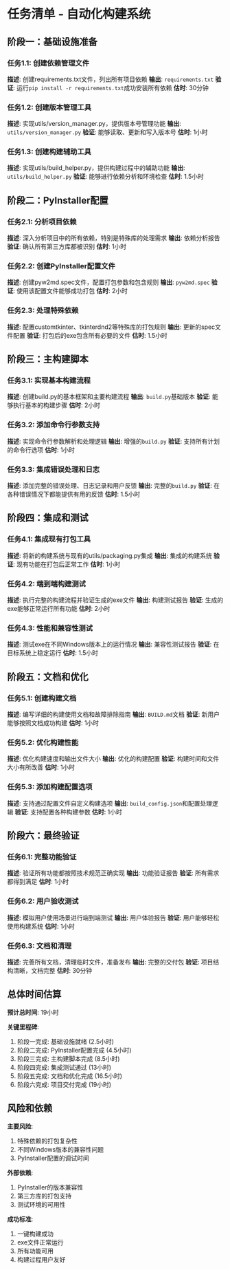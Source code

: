 # 任务清单 - 自动化构建系统

## 阶段一：基础设施准备

### 任务1.1: 创建依赖管理文件
**描述**: 创建requirements.txt文件，列出所有项目依赖
**输出**: `requirements.txt`
**验证**: 运行`pip install -r requirements.txt`成功安装所有依赖
**估时**: 30分钟

### 任务1.2: 创建版本管理工具
**描述**: 实现utils/version_manager.py，提供版本号管理功能
**输出**: `utils/version_manager.py`
**验证**: 能够读取、更新和写入版本号
**估时**: 1小时

### 任务1.3: 创建构建辅助工具
**描述**: 实现utils/build_helper.py，提供构建过程中的辅助功能
**输出**: `utils/build_helper.py`
**验证**: 能够进行依赖分析和环境检查
**估时**: 1.5小时

## 阶段二：PyInstaller配置

### 任务2.1: 分析项目依赖
**描述**: 深入分析项目中的所有依赖，特别是特殊库的处理需求
**输出**: 依赖分析报告
**验证**: 确认所有第三方库都被识别
**估时**: 1小时

### 任务2.2: 创建PyInstaller配置文件
**描述**: 创建pyw2md.spec文件，配置打包参数和包含规则
**输出**: `pyw2md.spec`
**验证**: 使用该配置文件能够成功打包
**估时**: 2小时

### 任务2.3: 处理特殊依赖
**描述**: 配置customtkinter、tkinterdnd2等特殊库的打包规则
**输出**: 更新的spec文件配置
**验证**: 打包后的exe包含所有必要的文件
**估时**: 1.5小时

## 阶段三：主构建脚本

### 任务3.1: 实现基本构建流程
**描述**: 创建build.py的基本框架和主要构建流程
**输出**: `build.py`基础版本
**验证**: 能够执行基本的构建步骤
**估时**: 2小时

### 任务3.2: 添加命令行参数支持
**描述**: 实现命令行参数解析和处理逻辑
**输出**: 增强的`build.py`
**验证**: 支持所有计划的命令行选项
**估时**: 1小时

### 任务3.3: 集成错误处理和日志
**描述**: 添加完整的错误处理、日志记录和用户反馈
**输出**: 完整的`build.py`
**验证**: 在各种错误情况下都能提供有用的反馈
**估时**: 1.5小时

## 阶段四：集成和测试

### 任务4.1: 集成现有打包工具
**描述**: 将新的构建系统与现有的utils/packaging.py集成
**输出**: 集成的构建系统
**验证**: 现有功能在打包后正常工作
**估时**: 1小时

### 任务4.2: 端到端构建测试
**描述**: 执行完整的构建流程并验证生成的exe文件
**输出**: 构建测试报告
**验证**: 生成的exe能够正常运行所有功能
**估时**: 2小时

### 任务4.3: 性能和兼容性测试
**描述**: 测试exe在不同Windows版本上的运行情况
**输出**: 兼容性测试报告
**验证**: 在目标系统上稳定运行
**估时**: 1.5小时

## 阶段五：文档和优化

### 任务5.1: 创建构建文档
**描述**: 编写详细的构建使用文档和故障排除指南
**输出**: `BUILD.md`文档
**验证**: 新用户能够按照文档成功构建
**估时**: 1小时

### 任务5.2: 优化构建性能
**描述**: 优化构建速度和输出文件大小
**输出**: 优化的构建配置
**验证**: 构建时间和文件大小有所改善
**估时**: 1小时

### 任务5.3: 添加构建配置选项
**描述**: 支持通过配置文件自定义构建选项
**输出**: `build_config.json`和配置处理逻辑
**验证**: 支持配置各种构建参数
**估时**: 1小时

## 阶段六：最终验证

### 任务6.1: 完整功能验证
**描述**: 验证所有功能都按照技术规范正确实现
**输出**: 功能验证报告
**验证**: 所有需求都得到满足
**估时**: 1小时

### 任务6.2: 用户验收测试
**描述**: 模拟用户使用场景进行端到端测试
**输出**: 用户体验报告
**验证**: 用户能够轻松使用构建系统
**估时**: 1小时

### 任务6.3: 文档和清理
**描述**: 完善所有文档，清理临时文件，准备发布
**输出**: 完整的交付包
**验证**: 项目结构清晰，文档完整
**估时**: 30分钟

## 总体时间估算

**预计总时间**: 19小时

**关键里程碑**:
1. 阶段一完成: 基础设施就绪 (2.5小时)
2. 阶段二完成: PyInstaller配置完成 (4.5小时)
3. 阶段三完成: 主构建脚本完成 (8.5小时)
4. 阶段四完成: 集成测试通过 (13小时)
5. 阶段五完成: 文档和优化完成 (16.5小时)
6. 阶段六完成: 项目交付完成 (19小时)

## 风险和依赖

**主要风险**:
1. 特殊依赖的打包复杂性
2. 不同Windows版本的兼容性问题
3. PyInstaller配置的调试时间

**外部依赖**:
1. PyInstaller的版本兼容性
2. 第三方库的打包支持
3. 测试环境的可用性

**成功标准**:
1. 一键构建成功
2. exe文件正常运行
3. 所有功能可用
4. 构建过程用户友好